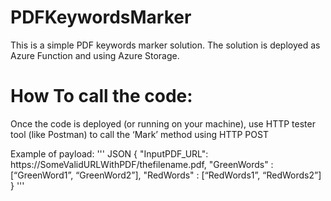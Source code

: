 # PDFKeywordsMarker

This is a simple PDF keywords marker solution.
The solution is deployed as Azure Function and using Azure Storage.

# How To call the code:
Once the code is deployed (or running on your machine), 
use HTTP tester tool (like Postman) to call the ‘Mark’ method using HTTP POST

Example of payload:
''' JSON
{
  "InputPDF_URL": https://SomeValidURLWithPDF/thefilename.pdf,
  "GreenWords" : [“GreenWord1”, “GreenWord2”],
  "RedWords" : [“RedWords1”, “RedWords2”]
}
'''